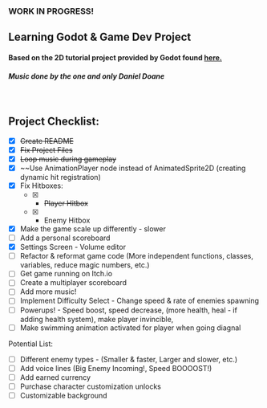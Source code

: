 ### WORK IN PROGRESS!

## Learning Godot & Game Dev Project

#### Based on the 2D tutorial project provided by Godot found [here.](https://docs.godotengine.org/en/stable/getting_started/first_2d_game/index.html)
##### Music done by the one and only Daniel Doane

<br />

## Project Checklist:
- [x] ~~Create README~~
- [x] ~~Fix Project Files~~
- [x] ~~Loop music during gameplay~~
- [x] ~~Use AnimationPlayer node instead of AnimatedSprite2D (creating dynamic hit registration)
- [x] Fix Hitboxes:
	- [x] - ~~Player Hitbox~~
	- [x] - Enemy Hitbox
- [x] Make the game scale up differently - slower
- [ ] Add a personal scoreboard
- [x] Settings Screen - Volume editor
- [ ] Refactor & reformat game code (More independent functions, classes, variables, reduce magic numbers, etc.)
- [ ] Get game running on Itch.io
- [ ] Create a multiplayer scoreboard
- [ ] Add more music!
- [ ] Implement Difficulty Select - Change speed & rate of enemies spawning
- [ ] Powerups! - Speed boost, speed decrease, (more health, heal - if adding health system), make player invincible, 
- [ ] Make swimming animation activated for player when going diagnal

Potential List:
- [ ] Different enemy types - (Smaller & faster, Larger and slower, etc.)
- [ ] Add voice lines (Big Enemy Incoming!, Speed BOOOOST!)
- [ ] Add earned currency
- [ ] Purchase character customization unlocks
- [ ] Customizable background
